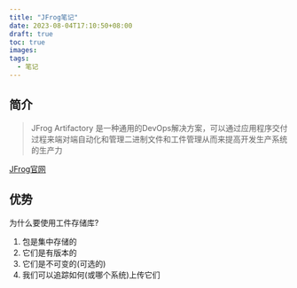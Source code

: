 ```yaml
---
title: "JFrog笔记"
date: 2023-08-04T17:10:50+08:00
draft: true
toc: true
images:
tags:
  - 笔记
---
```


## 简介

> JFrog Artifactory 是一种通用的DevOps解决方案，可以通过应用程序交付过程来端对端自动化和管理二进制文件和工件管理从而来提高开发生产系统的生产力

[JFrog官网](https://jfrog.com/help/r/jfrog-artifactory-documentation/package-management)

## 优势

为什么要使用工件存储库?  

1. 包是集中存储的
2. 它们是有版本的
3. 它们是不可变的(可选的)
4. 我们可以追踪如何(或哪个系统)上传它们
